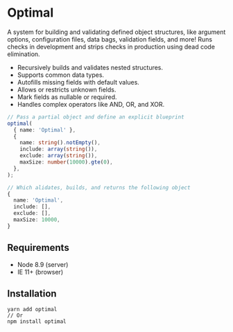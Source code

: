 # Optimal

A system for building and validating defined object structures, like argument options, configuration
files, data bags, validation fields, and more! Runs checks in development and strips checks in
production using dead code elimination.

- Recursively builds and validates nested structures.
- Supports common data types.
- Autofills missing fields with default values.
- Allows or restricts unknown fields.
- Mark fields as nullable or required.
- Handles complex operators like AND, OR, and XOR.

```ts
// Pass a partial object and define an explicit blueprint
optimal(
  { name: 'Optimal' },
  {
    name: string().notEmpty(),
    include: array(string()),
    exclude: array(string()),
    maxSize: number(10000).gte(0),
  },
);

// Which alidates, builds, and returns the following object
{
  name: 'Optimal',
  include: [],
  exclude: [],
  maxSize: 10000,
}
```

## Requirements

- Node 8.9 (server)
- IE 11+ (browser)

## Installation

```
yarn add optimal
// Or
npm install optimal
```
